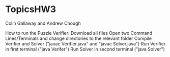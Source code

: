 # TopicsHW3

Colin Gallaway and Andrew Chough

How to run  the Puzzle Verifier:
Download all files
Open two Command Lines/Terminals and change directories to the relevant folder
Compile Verifier and Solver ("javac Verifier.java" and "javac Solver.java")
Run Verifier in first terminal ("java Verifer")
Run Solver in second terminal ("java Solver")
